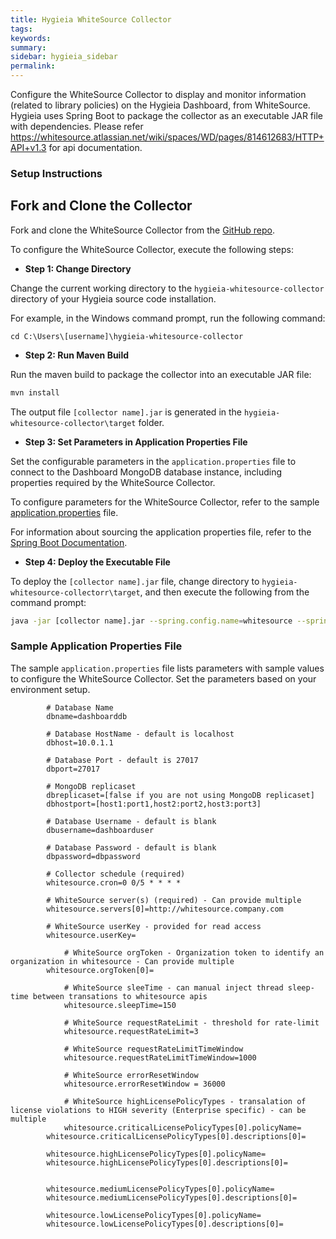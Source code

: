 ```yaml
---
title: Hygieia WhiteSource Collector
tags:
keywords:
summary:
sidebar: hygieia_sidebar
permalink: 
---
```


Configure the WhiteSource Collector to display and monitor information (related to library policies) on the Hygieia Dashboard, from WhiteSource. Hygieia uses Spring Boot to package the collector as an executable JAR file with dependencies.
Please refer https://whitesource.atlassian.net/wiki/spaces/WD/pages/814612683/HTTP+API+v1.3 for api documentation.

### Setup Instructions

## Fork and Clone the Collector 

Fork and clone the WhiteSource Collector from the [GitHub repo](https://github.com/Hygieia/hygieia-whitesource-collector). 

To configure the WhiteSource Collector, execute the following steps:

*   **Step 1: Change Directory**

Change the current working directory to the `hygieia-whitesource-collector` directory of your Hygieia source code installation.

For example, in the Windows command prompt, run the following command:

```
cd C:\Users\[username]\hygieia-whitesource-collector
```

*   **Step 2: Run Maven Build**

Run the maven build to package the collector into an executable JAR file:

```bash
mvn install
```

The output file `[collector name].jar` is generated in the `hygieia-whitesource-collector\target` folder.

*   **Step 3: Set Parameters in Application Properties File**

Set the configurable parameters in the `application.properties` file to connect to the Dashboard MongoDB database instance, including properties required by the WhiteSource Collector.

To configure parameters for the WhiteSource Collector, refer to the sample [application.properties](#sample-application-properties-file) file.

For information about sourcing the application properties file, refer to the [Spring Boot Documentation](http://docs.spring.io/spring-boot/docs/current-SNAPSHOT/reference/htmlsingle/#boot-features-external-config-application-property-files).

*   **Step 4: Deploy the Executable File**

To deploy the `[collector name].jar` file, change directory to `hygieia-whitesource-collectorr\target`, and then execute the following from the command prompt:

```bash
java -jar [collector name].jar --spring.config.name=whitesource --spring.config.location=[path to application.properties file]
```

### Sample Application Properties File

The sample `application.properties` file lists parameters with sample values to configure the WhiteSource Collector. Set the parameters based on your environment setup.

```properties
		# Database Name
		dbname=dashboarddb

		# Database HostName - default is localhost
		dbhost=10.0.1.1

		# Database Port - default is 27017
		dbport=27017

		# MongoDB replicaset
		dbreplicaset=[false if you are not using MongoDB replicaset]
		dbhostport=[host1:port1,host2:port2,host3:port3]

		# Database Username - default is blank
		dbusername=dashboarduser

		# Database Password - default is blank
		dbpassword=dbpassword

		# Collector schedule (required)
		whitesource.cron=0 0/5 * * * *

		# WhiteSource server(s) (required) - Can provide multiple
		whitesource.servers[0]=http://whitesource.company.com

		# WhiteSource userKey - provided for read access
		whitesource.userKey=
		
	    	# WhiteSource orgToken - Organization token to identify an organization in whitesource - Can provide multiple
		whitesource.orgToken[0]=

	    	# WhiteSource sleeTime - can manual inject thread sleep-time between transations to whitesource apis
	    	whitesource.sleepTime=150              

	    	# WhiteSource requestRateLimit - threshold for rate-limit 
	    	whitesource.requestRateLimit=3            

	    	# WhiteSource requestRateLimitTimeWindow
	    	whitesource.requestRateLimitTimeWindow=1000

	    	# WhiteSource errorResetWindow
	    	whitesource.errorResetWindow = 36000

	    	# WhiteSource highLicensePolicyTypes - transalation of license violations to HIGH severity (Enterprise specific) - can be multiple
	    	whitesource.criticalLicensePolicyTypes[0].policyName=
		whitesource.criticalLicensePolicyTypes[0].descriptions[0]=

		whitesource.highLicensePolicyTypes[0].policyName=
		whitesource.highLicensePolicyTypes[0].descriptions[0]=
		

		whitesource.mediumLicensePolicyTypes[0].policyName=
		whitesource.mediumLicensePolicyTypes[0].descriptions[0]=

		whitesource.lowLicensePolicyTypes[0].policyName=
		whitesource.lowLicensePolicyTypes[0].descriptions[0]=
    
```		
